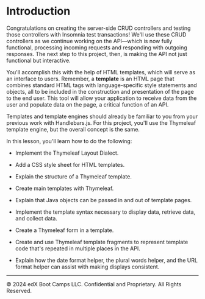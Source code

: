 # Introduction

Congratulations on creating the server-side CRUD controllers and testing those controllers with Insomnia test transactions! We'll use these CRUD controllers as we continue working on the API—which is now fully functional, processing incoming requests and responding with outgoing responses. The next step to this project, then, is making the API not just functional but interactive.

You'll accomplish this with the help of HTML templates, which will serve as an interface to users. Remember, a **template** is an HTML page that combines standard HTML tags with language-specific style statements and objects, all to be included in the construction and presentation of the page to the end user. This tool will allow your application to receive data from the user and populate data on the page, a critical function of an API.

Templates and template engines should already be familiar to you from your previous work with Handlebars.js. For this project, you'll use the Thymeleaf template engine, but the overall concept is the same.

In this lesson, you'll learn how to do the following:

* Implement the Thymeleaf Layout Dialect.

* Add a CSS style sheet for HTML templates.

* Explain the structure of a Thymeleaf template.

* Create main templates with Thymeleaf.

* Explain that Java objects can be passed in and out of template pages.

* Implement the template syntax necessary to display data, retrieve data, and collect data.

* Create a Thymeleaf form in a template.

* Create and use Thymeleaf template fragments to represent template code that's repeated in multiple places in the API.

* Explain how the date format helper, the plural words helper, and the URL format helper can assist with making displays consistent.

---
© 2024 edX Boot Camps LLC. Confidential and Proprietary. All Rights Reserved.
